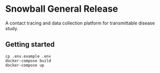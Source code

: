 # Snowball General Release
A contact tracing and data collection platform for transmittable disease study. 

## Getting started

```
cp .env.example .env
docker-compose build
docker-compose up
```
